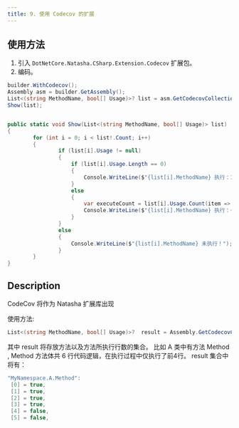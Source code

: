 ```yaml
---
title: 9. 使用 Codecov 的扩展
---
```


## 使用方法

1. 引入 `DotNetCore.Natasha.CSharp.Extension.Codecov` 扩展包。
2. 编码。

```cs
builder.WithCodecov();
Assembly asm = builder.GetAssembly();
List<(string MethodName, bool[] Usage)>? list = asm.GetCodecovCollection();
Show(list);


public static void Show(List<(string MethodName, bool[] Usage)> list)
{
        for (int i = 0; i < list!.Count; i++)
        {
                if (list[i].Usage != null)
                {
                    if (list[i].Usage.Length == 0)
                    {
                        Console.WriteLine($"{list[i].MethodName} 执行：100%");
                    }
                    else
                    {
                        var executeCount = list[i].Usage.Count(item => item);
                        Console.WriteLine($"{list[i].MethodName} 执行：{((double)executeCount / list[i].Usage.Length).ToString("P")}");
                    }
                }
                else
                {
                    Console.WriteLine($"{list[i].MethodName} 未执行！");
                }
        }
}
```

## Description

CodeCov 将作为 Natasha 扩展库出现

使用方法:

```cs
List<(string MethodName, bool[] Usage)>?  result = Assembly.GetCodecovCollection();
```

其中 result  将存放方法以及方法所执行行数的集合。
比如 A 类中有方法 Method ,  Method 方法体共 6 行代码逻辑，在执行过程中仅执行了前4行。
result 集合中将有：

```cs
"MyNamespace.A.Method":
 [0] = true,
 [1] = true,
 [2] = true,
 [3] = true,
 [4] = false,
 [5] = false,
```

<br/>
<br/>
